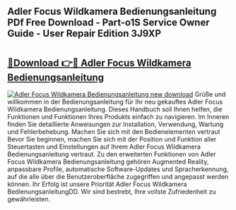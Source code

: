 ## Adler Focus Wildkamera Bedienungsanleitung PDf Free Download - Part-o1S Service Owner Guide - User Repair Edition 3J9XP

# <h2><a href="http://df4jg9.blite.top/?on=Adler+Focus+Wildkamera+Bedienungsanleitung">🔗Download 👉🔴 Adler Focus Wildkamera Bedienungsanleitung</a></h2>

[![Adler Focus Wildkamera Bedienungsanleitung new download](https://i.imgur.com/lujVjoI.png)](http://df4jg9.blite.top/?on=Adler+Focus+Wildkamera+Bedienungsanleitung)
Grüße und willkommen in der Bedienungsanleitung für Ihr neu gekauftes Adler Focus Wildkamera Bedienungsanleitung. Dieses Handbuch soll Ihnen helfen, die Funktionen und Funktionen Ihres Produkts einfach zu navigieren. Im Inneren finden Sie detaillierte Anweisungen zur Installation, Verwendung, Wartung und Fehlerbehebung. Machen Sie sich mit den Bedienelementen vertraut Bevor Sie beginnen, machen Sie sich mit der Position und Funktion aller Steuertasten und Einstellungen auf Ihrem Adler Focus Wildkamera Bedienungsanleitung vertraut. Zu den erweiterten Funktionen von Adler Focus Wildkamera Bedienungsanleitung gehören Augmented Reality, anpassbare Profile, automatische Software-Updates und Spracherkennung, auf die alle über die Benutzeroberfläche zugegriffen und angepasst werden können. Ihr Erfolg ist unsere Priorität Adler Focus Wildkamera BedienungsanleitungDD. Wir sind bestrebt, Ihre vollste Zufriedenheit zu gewährleisten.
